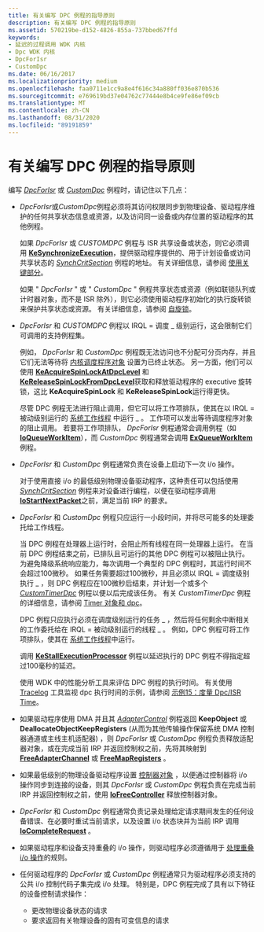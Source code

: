 ```yaml
---
title: 有关编写 DPC 例程的指导原则
description: 有关编写 DPC 例程的指导原则
ms.assetid: 570219be-d152-4826-855a-737bbed67ffd
keywords:
- 延迟的过程调用 WDK 内核
- Dpc WDK 内核
- DpcForIsr
- CustomDpc
ms.date: 06/16/2017
ms.localizationpriority: medium
ms.openlocfilehash: faa0711e1cc9a8e4f616c34a880ff036e870b536
ms.sourcegitcommit: e769619bd37e04762c77444e8b4ce9fe86ef09cb
ms.translationtype: MT
ms.contentlocale: zh-CN
ms.lasthandoff: 08/31/2020
ms.locfileid: "89191859"
---
```

# <a name="guidelines-for-writing-dpc-routines"></a>有关编写 DPC 例程的指导原则





编写 [*DpcForIsr*](/windows-hardware/drivers/ddi/wdm/nc-wdm-io_dpc_routine) 或 [*CustomDpc*](/windows-hardware/drivers/ddi/wdm/nc-wdm-kdeferred_routine) 例程时，请记住以下几点：

-   *DpcForIsr*或*CustomDpc*例程必须将其访问权限同步到物理设备、驱动程序维护的任何共享状态信息或资源，以及访问同一设备或内存位置的驱动程序的其他例程。

    如果 *DpcForIsr* 或 *CUSTOMDPC* 例程与 ISR 共享设备或状态，则它必须调用 [**KeSynchronizeExecution**](/windows-hardware/drivers/ddi/wdm/nf-wdm-kesynchronizeexecution)，提供驱动程序提供的、用于计划设备或访问共享状态的 [*SynchCritSection*](/windows-hardware/drivers/ddi/wdm/nc-wdm-ksynchronize_routine) 例程的地址。 有关详细信息，请参阅 [使用关键部分](using-critical-sections.md)。

    如果 " *DpcForIsr* " 或 " *CustomDpc* " 例程共享状态或资源（例如联锁队列或计时器对象，而不是 ISR 除外），则它必须使用驱动程序初始化的执行旋转锁来保护共享状态或资源。 有关详细信息，请参阅 [自旋锁](./introduction-to-spin-locks.md)。

-   *DpcForIsr* 和 *CUSTOMDPC* 例程以 IRQL = 调度 \_ 级别运行，这会限制它们可调用的支持例程集。

    例如， *DpcForIsr* 和 *CustomDpc* 例程既无法访问也不分配可分页内存，并且它们无法等待将 [内核调度程序对象](./introduction-to-kernel-dispatcher-objects.md) 设置为已终止状态。 另一方面，他们可以使用 [**KeAcquireSpinLockAtDpcLevel**](/windows-hardware/drivers/ddi/wdm/nf-wdm-keacquirespinlockatdpclevel) 和 [**KeReleaseSpinLockFromDpcLevel**](/windows-hardware/drivers/ddi/wdm/nf-wdm-kereleasespinlockfromdpclevel)获取和释放驱动程序的 executive 旋转锁，这比 **KeAcquireSpinLock** 和 **KeReleaseSpinLock**运行得更快。

    尽管 DPC 例程无法进行阻止调用，但它可以将工作项排队，使其在以 IRQL = 被动级别运行的 [系统工作线程](system-worker-threads.md) 中运行 \_ 。 工作项可以发出等待调度程序对象的阻止调用。 若要将工作项排队， *DpcForIsr* 例程通常会调用例程（如 [**IoQueueWorkItem**](/windows-hardware/drivers/ddi/wdm/nf-wdm-ioqueueworkitem)），而 *CustomDpc* 例程通常会调用 [**ExQueueWorkItem**](/windows-hardware/drivers/ddi/wdm/nf-wdm-exqueueworkitem) 例程。

-   *DpcForIsr* 和 *CustomDpc* 例程通常负责在设备上启动下一次 i/o 操作。

    对于使用直接 i/o 的最低级别物理设备驱动程序，这种责任可以包括使用 [*SynchCritSection*](/windows-hardware/drivers/ddi/wdm/nc-wdm-ksynchronize_routine) 例程来对设备进行编程，以便在驱动程序调用 [**IoStartNextPacket**](/windows-hardware/drivers/ddi/ntifs/nf-ntifs-iostartnextpacket)之前，满足当前 IRP 的要求。

-   *DpcForIsr* 和 *CustomDpc* 例程只应运行一小段时间，并将尽可能多的处理委托给工作线程。

    当 DPC 例程在处理器上运行时，会阻止所有线程在同一处理器上运行。 在当前 DPC 例程结束之前，已排队且可运行的其他 DPC 例程可以被阻止执行。 为避免降级系统响应能力，每次调用一个典型的 DPC 例程时，其运行时间不会超过100微秒。 如果任务需要超过100微秒，并且必须以 IRQL = 调度级别执行 \_ ，则 DPC 例程应在100微秒后结束，并计划一个或多个 [*CustomTimerDpc*](https://msdn.microsoft.com/library/windows/hardware/ff542983) 例程以便以后完成该任务。 有关 *CustomTimerDpc* 例程的详细信息，请参阅 [Timer 对象和 dpc](timer-objects-and-dpcs.md)。

    DPC 例程只应执行必须在调度级别运行的任务 \_ ，然后将任何剩余中断相关的工作委托给在 IRQL = 被动级别运行的线程 \_ 。 例如，DPC 例程可将工作项排队，使其在 [系统工作线程](system-worker-threads.md)中运行。

    调用 [**KeStallExecutionProcessor**](/windows-hardware/drivers/ddi/ntifs/nf-ntifs-kestallexecutionprocessor) 例程以延迟执行的 DPC 例程不得指定超过100毫秒的延迟。

    使用 WDK 中的性能分析工具来评估 DPC 例程的执行时间。 有关使用 [Tracelog](../devtest/tracelog.md) 工具监视 dpc 执行时间的示例，请参阅 [示例15：度量 Dpc/ISR Time](../devtest/example-15--measuring-dpc-isr-time.md)。

-   如果驱动程序使用 DMA 并且其 [*AdapterControl*](/windows-hardware/drivers/ddi/wdm/nc-wdm-driver_control) 例程返回 **KeepObject** 或 **DeallocateObjectKeepRegisters** (从而为其他传输操作保留系统 DMA 控制器通道或主线主机适配器) ，则 *DpcForIsr* 或 *CustomDpc* 例程负责释放适配器对象，或在完成当前 IRP 并返回控制权之前，先将其映射到 [**FreeAdapterChannel**](/windows-hardware/drivers/ddi/wdm/nc-wdm-pfree_adapter_channel) 或 [**FreeMapRegisters**](/windows-hardware/drivers/ddi/wdm/nc-wdm-pfree_map_registers) 。

-   如果最低级别的物理设备驱动程序设置 [控制器对象](./introduction-to-controller-objects.md) ，以便通过控制器将 i/o 操作同步到连接的设备，则其 *DpcForIsr* 或 *CustomDpc* 例程负责在完成当前 IRP 并返回控制权之前，使用 [**IoFreeController**](/windows-hardware/drivers/ddi/ntddk/nf-ntddk-iofreecontroller) 释放控制器对象。

-   *DpcForIsr* 和 *CustomDpc* 例程通常负责记录处理给定请求期间发生的任何设备错误、在必要时重试当前请求，以及设置 i/o 状态块并为当前 IRP 调用 [**IoCompleteRequest**](/windows-hardware/drivers/ddi/wdm/nf-wdm-iocompleterequest) 。

-   如果驱动程序和设备支持重叠的 i/o 操作，则驱动程序必须遵循用于 [处理重叠 i/o 操作](handling-overlapped-i-o-operations.md)的规则。

-   任何驱动程序的 *DpcForIsr* 或 *CustomDpc* 例程通常只为驱动程序必须支持的公共 i/o 控制代码子集完成 i/o 处理。 特别是，DPC 例程完成了具有以下特征的设备控制请求操作：
    -   更改物理设备状态的请求
    -   要求返回有关物理设备的固有可变信息的请求

 


